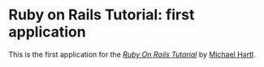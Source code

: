 # Ruby on Rails Tutorial: first application

This is the first application for the [*Ruby On Rails Tutorial*](http://railstutorial.org) by [Michael Hartl](http://michaelhartl.com).